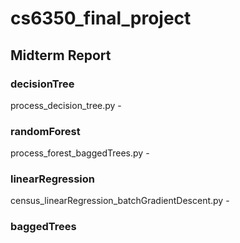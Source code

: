 # cs6350_final_project
## Midterm Report
### decisionTree


process_decision_tree.py - 

### randomForest


process_forest_baggedTrees.py - 

### linearRegression
census_linearRegression_batchGradientDescent.py - 

### baggedTrees
